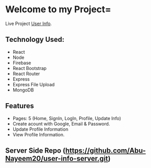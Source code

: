 # Welcome to my Project=

Live Project [User Info](https://user-info123.web.app/).

## Technology Used:
* React
* Node
* Firebase
* React Bootstrap
* React Router
* Express
* Express File Upload
* MongoDB

## Features
* Pages: 5 (Home, SignIn, LogIn, Profile, Update Info)
* Create acount with Google, Email & Password.
* Update Profile Information
* View Profile Information.

## Server Side Repo (https://github.com/Abu-Nayeem20/user-info-server.git)
